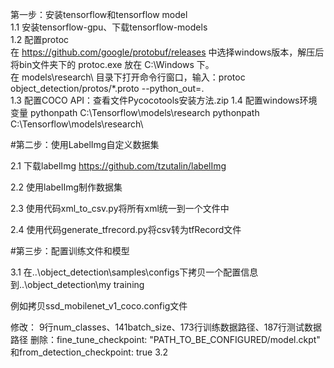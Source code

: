第一步：安装tensorflow和tensorflow model<br>
1.1 安装tensorflow-gpu、下载tensorflow-models<br>
1.2 配置protoc<br>
在 https://github.com/google/protobuf/releases 中选择windows版本，解压后将bin文件夹下的 protoc.exe 放在 C:\Windows 下。<br>
在 models\research\ 目录下打开命令行窗口，输入：protoc object_detection/protos/*.proto --python_out=.<br>
1.3 配置COCO API：查看文件Pycocotools安装方法.zip
1.4 配置windows环境变量
pythonpath C:\Tensorflow\models\research
pythonpath C:\Tensorflow\models\research\

#第二步：使用LabelImg自定义数据集

2.1 下载labelImg https://github.com/tzutalin/labelImg

2.2 使用labelImg制作数据集

2.3 使用代码xml_to_csv.py将所有xml统一到一个文件中

2.4 使用代码generate_tfrecord.py将csv转为tfRecord文件

#第三步：配置训练文件和模型

3.1 在..\object_detection\samples\configs下拷贝一个配置信息到..\object_detection\my training

例如拷贝ssd_mobilenet_v1_coco.config文件

修改：
9行num_classes、141batch_size、173行训练数据路径、187行测试数据路径
删除：fine_tune_checkpoint: "PATH_TO_BE_CONFIGURED/model.ckpt" 和from_detection_checkpoint: true
3.2 
